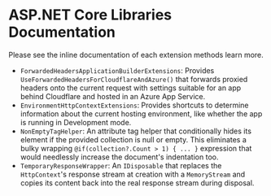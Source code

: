 # ASP.NET Core Libraries Documentation


Please see the inline documentation of each extension methods learn more.


- `ForwardedHeadersApplicationBuilderExtensions`: Provides `UseForwardedHeadersForCloudflareAndAzure()` that forwards proxied headers onto the current request with settings suitable for an app behind Cloudflare and hosted in an Azure App Service.
- `EnvironmentHttpContextExtensions`: Provides shortcuts to determine information about the current hosting environment, like whether the app is running in Development mode.
- `NonEmptyTagHelper`: An attribute tag helper that conditionally hides its element if the provided collection is null or empty. This eliminates a bulky wrapping `@if(collection?.Count > 1) { ... }` expression that would needlessly increase the document's indentation too.
- `TemporaryResponseWrapper`: An `IDisposable` that replaces the `HttpContext`'s response stream at creation with a `MemoryStream` and copies its content back into the real response stream during disposal.
